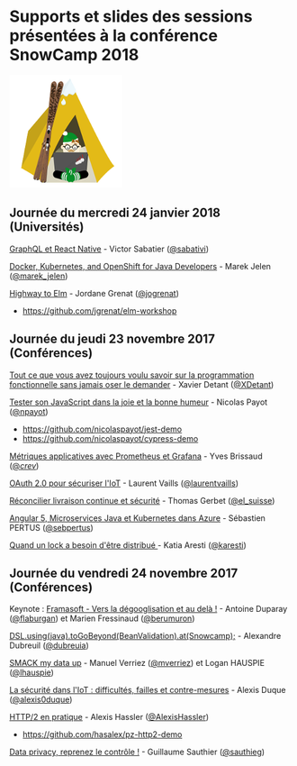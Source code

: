 # Supports et slides des sessions présentées à la conférence SnowCamp 2018
![Logo SnowCamp](./alpes-snow-full-illustration-orig.png)


## Journée du mercredi 24 janvier 2018 (Universités)

[GraphQL et React Native](http://snowcamp.surge.sh) - Victor Sabatier ([@sabativi](https://twitter.com/sabativi))


[Docker, Kubernetes, and OpenShift for Java Developers](http://bit.ly/javaoneworkshop) - Marek Jelen ([@marek_jelen](https://twitter.com/marek_jelen))


[Highway to Elm](http://slides.com/ereold/elmlang-workshop#/) - Jordane Grenat ([@jogrenat](https://twitter.com/jogrenat))
 * https://github.com/jgrenat/elm-workshop


## Journée du jeudi 23 novembre 2017 (Conférences)

[Tout ce que vous avez toujours voulu savoir sur la programmation fonctionnelle sans jamais oser le demander](https://www.youtube.com/watch?v=IQ1kDpGeoCk&t=2s) - Xavier Detant ([@XDetant](https://twitter.com/XDetant))


[Tester son JavaScript dans la joie et la bonne humeur](http://slides.com/npayot/snowcamp2018-modern-js-testing) - Nicolas Payot ([@npayot](https://twitter.com/npayot))
 * https://github.com/nicolaspayot/jest-demo
 * https://github.com/nicolaspayot/cypress-demo
 
 
[Métriques applicatives avec Prometheus et Grafana](https://speakerdeck.com/eunomie/metriques-applicatives-avec-prometheus-et-grafana) - Yves Brissaud ([@_crev_](https://twitter.com/_crev_))


[OAuth 2.0 pour sécuriser l'IoT](https://schd.ws/hosted_files/snowcamp2018/65/OAuth2%20to%20secure%20an%20IoT%20protocol.pdf) - Laurent Vaills ([@laurentvaills](https://twitter.com/laurentvaills))


[Réconcilier livraison continue et sécurité](https://lesuisse.github.io/slides/SnowCamp/SnowCamp_Enalean_Continuous_Delivery_Secure_Code_Delivery.pdf) - Thomas Gerbet ([@el_suisse](https://twitter.com/@el_suisse))


[Angular 5, Microservices Java et Kubernetes dans Azure](https://github.com/Mimetis/Jhispter-Kubernetes) - Sébastien PERTUS ([@sebpertus](https://twitter.com/sebpertus))


[Quand un lock a besoin d'être distribué ](https://fr.slideshare.net/karesti/quand-un-lock-a-besoin-dtre-distribu) - Katia Aresti ([@karesti](https://twitter.com/karesti))



## Journée du vendredi 24 novembre 2017 (Conférences)

Keynote : [Framasoft - Vers la dégooglisation et au delà !](https://schd.ws/hosted_files/snowcamp2018/63/framasoft-snowcamp.pdf) - Antoine Duparay ([@flaburgan](https://twitter.com/flaburgan)) et Marien Fressinaud ([@berumuron](https://twitter.com/berumuron))


[DSL.using(java).toGoBeyond(BeanValidation).at(Snowcamp);](http://doov.io/dsl_to_go_beyond_bean_validation_snowcamp.html#/) - Alexandre Dubreuil ([@dubreuia](https://twitter.com/dubreuia))


[SMACK my data up](https://speakerdeck.com/mverriez/smack-my-data-up) -  Manuel Verriez ([@mverriez](https://twitter.com/mverriez)) et Logan HAUSPIE ([@lhauspie](https//twitter.com/lhauspie))


[La sécurité dans l'IoT : difficultés, failles et contre-mesures](https://speakerdeck.com/alexisduque/la-securite-dans-liot-difficultes-failles-et-contre-mesures) -  Alexis Duque ([@alexis0duque](https://twitter.com/alexis0duque))


[HTTP/2 en pratique](http://prez.sewatech.fr/http2) - Alexis Hassler ([@AlexisHassler](https://twitter.com/AlexisHassler))
 * https://github.com/hasalex/pz-http2-demo
 
 
[Data privacy, reprenez le contrôle !](https://fr.slideshare.net/sauthieg/data-privacy-reprenez-le-contrle) - Guillaume Sauthier ([@sauthieg](https://twitter.com/sauthieg))


